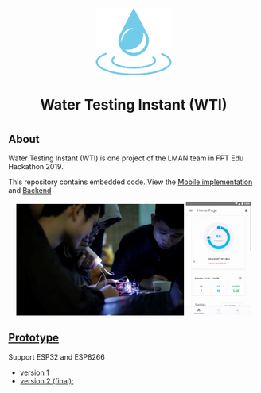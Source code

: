 <p align="center"><img width="30%" src="images/Icon-water-blue.svg" alt="Oh My Zsh"></p>

<h1 align="center">Water Testing Instant (WTI)<h1>
  
## About

Water Testing Instant (WTI) is one project of the LMAN team in FPT Edu Hackathon 2019.

This repository contains embedded code. View the [Mobile implementation](https://github.com/hoangtrungnguyen/WaterTestingInstant) and [Backend](https://github.com/DAN3002) 

<p float="left" align="middle">
  <img src="images/Thumbnail.jpg" width="67%" />
  <img src="images/UI.png" width="26%" /> 
</p>

## [Prototype](https://youtu.be/hAtyMoNhch8)

Support ESP32 and ESP8266

- [version 1](https://youtu.be/I5SfC1utAxE)
- [version 2 (final):](https://youtu.be/U8-fJH5Vw60)

